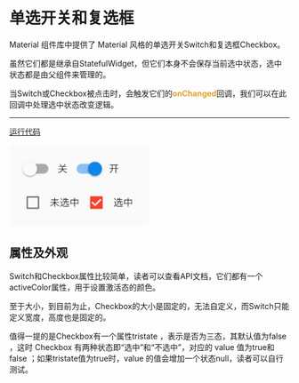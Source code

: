 # 单选开关和复选框

Material 组件库中提供了 Material 风格的单选开关Switch和复选框Checkbox。

虽然它们都是继承自StatefulWidget，但它们本身不会保存当前选中状态，选中状态都是由父组件来管理的。

当Switch或Checkbox被点击时，会触发它们的<font color=#dea32c>**onChanged**</font>回调，我们可以在此回调中处理选中状态改变逻辑。

***

[运行代码](code/单选开关和复选框.dart)

![](img/18002c06.png)

## 属性及外观
Switch和Checkbox属性比较简单，读者可以查看API文档，它们都有一个activeColor属性，用于设置激活态的颜色。

至于大小，到目前为止，Checkbox的大小是固定的，无法自定义，而Switch只能定义宽度，高度也是固定的。

值得一提的是Checkbox有一个属性tristate ，表示是否为三态，其默认值为false ，这时 Checkbox 有两种状态即“选中”和“不选中”，对应的 value 值为true和false ；如果tristate值为true时，value 的值会增加一个状态null，读者可以自行测试。